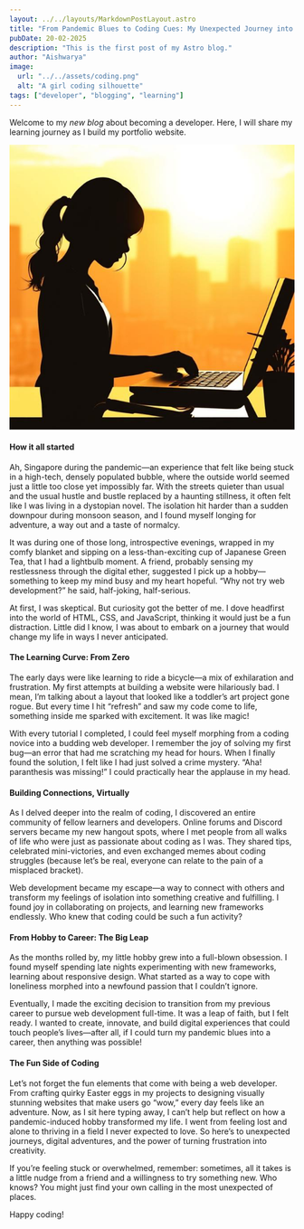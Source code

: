 ```yaml
---
layout: ../../layouts/MarkdownPostLayout.astro
title: "From Pandemic Blues to Coding Cues: My Unexpected Journey into Web Development"
pubDate: 20-02-2025
description: "This is the first post of my Astro blog."
author: "Aishwarya"
image:
  url: "../../assets/coding.png"
  alt: "A girl coding silhouette"
tags: ["developer", "blogging", "learning"]
---
```


Welcome to my _new blog_ about becoming a developer. Here, I will share my learning journey as I build my portfolio website.

![A girl coding silhouette](../../assets/coding.png)

#### How it all started

Ah, Singapore during the pandemic—an experience that felt like being stuck in a high-tech, densely populated bubble, where the outside world seemed just a little too close yet impossibly far. With the streets quieter than usual and the usual hustle and bustle replaced by a haunting stillness, it often felt like I was living in a dystopian novel. The isolation hit harder than a sudden downpour during monsoon season, and I found myself longing for adventure, a way out and a taste of normalcy.

It was during one of those long, introspective evenings, wrapped in my comfy blanket and sipping on a less-than-exciting cup of Japanese Green Tea, that I had a lightbulb moment. A friend, probably sensing my restlessness through the digital ether, suggested I pick up a hobby—something to keep my mind busy and my heart hopeful. “Why not try web development?” he said, half-joking, half-serious.

At first, I was skeptical. But curiosity got the better of me. I dove headfirst into the world of HTML, CSS, and JavaScript, thinking it would just be a fun distraction. Little did I know, I was about to embark on a journey that would change my life in ways I never anticipated.

#### The Learning Curve: From Zero

The early days were like learning to ride a bicycle—a mix of exhilaration and frustration. My first attempts at building a website were hilariously bad. I mean, I’m talking about a layout that looked like a toddler’s art project gone rogue. But every time I hit “refresh” and saw my code come to life, something inside me sparked with excitement. It was like magic!

With every tutorial I completed, I could feel myself morphing from a coding novice into a budding web developer. I remember the joy of solving my first bug—an error that had me scratching my head for hours. When I finally found the solution, I felt like I had just solved a crime mystery. “Aha! paranthesis was missing!” I could practically hear the applause in my head.

#### Building Connections, Virtually

As I delved deeper into the realm of coding, I discovered an entire community of fellow learners and developers. Online forums and Discord servers became my new hangout spots, where I met people from all walks of life who were just as passionate about coding as I was. They shared tips, celebrated mini-victories, and even exchanged memes about coding struggles (because let’s be real, everyone can relate to the pain of a misplaced bracket).

Web development became my escape—a way to connect with others and transform my feelings of isolation into something creative and fulfilling. I found joy in collaborating on projects, and learning new frameworks endlessly. Who knew that coding could be such a fun activity?

#### From Hobby to Career: The Big Leap

As the months rolled by, my little hobby grew into a full-blown obsession. I found myself spending late nights experimenting with new frameworks, learning about responsive design. What started as a way to cope with loneliness morphed into a newfound passion that I couldn’t ignore.

Eventually, I made the exciting decision to transition from my previous career to pursue web development full-time. It was a leap of faith, but I felt ready. I wanted to create, innovate, and build digital experiences that could touch people’s lives—after all, if I could turn my pandemic blues into a career, then anything was possible!

#### The Fun Side of Coding

Let’s not forget the fun elements that come with being a web developer. From crafting quirky Easter eggs in my projects to designing visually stunning websites that make users go “wow,” every day feels like an adventure.
Now, as I sit here typing away, I can’t help but reflect on how a pandemic-induced hobby transformed my life. I went from feeling lost and alone to thriving in a field I never expected to love. So here’s to unexpected journeys, digital adventures, and the power of turning frustration into creativity.

If you’re feeling stuck or overwhelmed, remember: sometimes, all it takes is a little nudge from a friend and a willingness to try something new. Who knows? You might just find your own calling in the most unexpected of places.

Happy coding!
